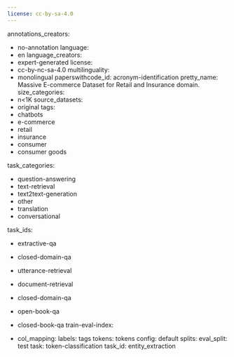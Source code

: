 ```yaml
---
license: cc-by-sa-4.0
---
```

annotations_creators:
- no-annotation
language:
- en
language_creators:
- expert-generated
license:
- cc-by-nc-sa-4.0
multilinguality:
- monolingual
paperswithcode_id: acronym-identification
pretty_name: Massive E-commerce Dataset for Retail and Insurance domain.
size_categories:
- n<1K
source_datasets:
- original
tags:
- chatbots
- e-commerce
- retail
- insurance
- consumer
- consumer goods

task_categories:
- question-answering
- text-retrieval
- text2text-generation
- other
- translation
- conversational

task_ids:
- extractive-qa
- closed-domain-qa
- utterance-retrieval
- document-retrieval
- closed-domain-qa
- open-book-qa
- closed-book-qa
train-eval-index:

- col_mapping:
    labels: tags
    tokens: tokens
  config: default
  splits:
    eval_split: test
  task: token-classification
  task_id: entity_extraction